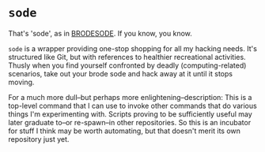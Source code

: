 # `sode`

That's 'sode', as in [BRODESODE](https://youtu.be/Cx8sl2uC46A?si=6hLK3-kPXTf-7owI).  If you know,
you know.

`sode` is a wrapper providing one-stop shopping for all my hacking needs.  It's structured like Git,
but with references to healthier recreational activities.  Thusly when you find yourself confronted
by deadly (computing-related) scenarios, take out your brode sode and hack away at it until it stops
moving.

For a much more dull–but perhaps more enlightening–description: This is a top-level command that I
can use to invoke other commands that do various things I'm experimenting with.  Scripts proving to
be sufficiently useful may later graduate to–or re-spawn–in other repositories.  So this is an
incubator for stuff I think may be worth automating, but that doesn't merit its own repository just
yet.
